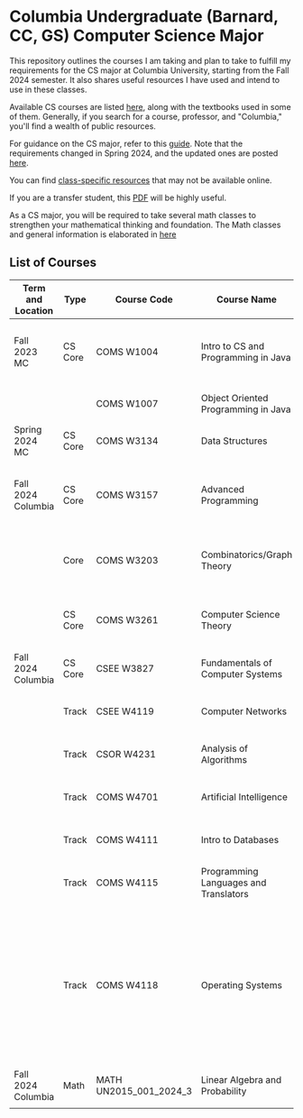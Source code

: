 # Columbia Undergraduate (Barnard, CC, GS) Computer Science Major

This repository outlines the courses I am taking and plan to take to fulfill my requirements for the CS major at Columbia University, starting from the Fall 2024 semester. It also shares useful resources I have used and intend to use in these classes.

Available CS courses are listed [here](http://www.columbia.edu/cu/bulletin/uwb/), along with the textbooks used in some of them. Generally, if you search for a course, professor, and "Columbia," you'll find a wealth of public resources.

For guidance on the CS major, refer to this [guide](https://github.com/mdzhang/columbia-cs-resources/blob/master/Guide.xls). Note that the requirements changed in Spring 2024, and the updated ones are posted [here](https://www.cs.columbia.edu/wp-content/uploads/2023/11/BA.pdf).

You can find [class-specific resources](https://github.com/mdzhang/columbia-cs-resources/tree/master/resources) that may not be available online.

If you are a transfer student, this [PDF](https://mail.google.com/mail/u/0/#search/adam+/QgrcJHsHkKlMmLGSTWqVgrbNdTpTnwdcTJl?projector=1&messagePartId=0.1) will be highly useful.

As a CS major, you will be required to take several math classes to strengthen your mathematical thinking and foundation. The Math classes and general information is elaborated in [here](https://github.com/ddavid37/Math-Requirmetns)


## List of Courses

| Term and Location | Type  | Course Code | Course Name | Professor | Texts | Additional Resources |
|-------------------|-------|-------------|-------------|-----------|-------|----------------------|
| Fall 2023 MC      | CS Core | COMS W1004  | Intro to CS and Programming in Java | Cannon | <ul><li>Big Java</li><li>Invitation to Computer Science</li></ul> | |
|                   |       | COMS W1007  | Object Oriented Programming in Java | Kender | Java Software Solutions, Lewis & Loftus | |
| Spring 2024 MC    | CS Core | COMS W3134  | Data Structures | Pasik | None | [Lecture Notes](https://github.com/mdzhang/columbia-cs-resources/blob/master/resources/cs3134/Lectures) |
| Fall 2024 Columbia| CS Core | COMS W3157  | Advanced Programming | Jae | The C Programming Language | [Class Page](http://www.cs.columbia.edu/~jae/3157-LAST) [GitHub](https://cs3157.github.io/www/2024-9/) [Repo](https://github.com/cs3157) [Vim Shortcuts](https://scaron.info/blog/vim-keyboard-shortcuts.html) [Labs](https://github.com/ddavid37/Columibia_CS_resources/tree/main/COMS%20W3157%20-%20Advanced%20Programming/Labs) |
|                   | Core  | COMS W3203  | Combinatorics/Graph Theory | Strickland | Discrete Mathematics and Its Applications, 7th Edition | None |
|                   | CS Core | COMS W3261  | Computer Science Theory | Yannakakis | Introduction to Automata Theory, Languages, and Computation | [Lecture Notes](https://github.com/mdzhang/columbia-cs-resources/blob/master/resources/cs3261/Lectures) |
| Fall 2024 Columbia| CS Core | CSEE W3827  | Fundamentals of Computer Systems | Martha Kim | Digital Design and Computer Architecture | [Class Site](http://www.cs.columbia.edu/~martha/courses/3827/) [Syllabus](https://github.com/ddavid37/Columibia_CS_resources/blob/main/CSEEW3827_001_2024_3%09FUNDAMENTALS%20OF%20COMPUTER%20SYSTS/Course%20Syllabus.md) |
|                   | Track | CSEE W4119  | Computer Networks | Chaintreau | Computer Networking: A Top-Down Approach | [Class Site](http://www.cs.columbia.edu/~augustin/) (links at bottom) |
|                   | Track | CSOR W4231  | Analysis of Algorithms | Chen | Introduction to Algorithms, 3rd Edition | [Class Site](https://alg12.wikischolars.columbia.edu/) |
|                   | Track | COMS W4701  | Artificial Intelligence | Radev | Artificial Intelligence: A Modern Approach | [Class Site](http://www1.cs.columbia.edu/~cs4701/) |
|                   | Track | COMS W4111  | Intro to Databases | Biliris | Database Management Systems | [Class Site](http://www.cs.columbia.edu/~biliris/4111/index.htm/) [GitHub](https://donald-f-ferguson.github.io/W4111-Intro-to-Databases-Base/) |
|                   | Track | COMS W4115  | Programming Languages and Translators | Aho | Compilers: Principles, Techniques, & Tools | [Class Site](http://www.cs.columbia.edu/~aho/cs4115/) |
|                   | Track | COMS W4118  | Operating Systems | Jae | <ul><li>Advanced Programming in the UNIX Environment, 3rd Edition</li><li>Linux Kernel Development</li><li>Operating System Concepts Essentials, 2nd Edition</li></ul> | [Class Site](http://www.cs.columbia.edu/~jae/4118/) |
| Fall 2024 Columbia| Math  | MATH UN2015_001_2024_3 | Linear Algebra and Probability | Evan Sorensen | <ul><li>Textbook Details</li></ul> | [Class Site](http://www.cs.columbia.edu/~jae/4118/) [Homework](https://github.com/ddavid37/Columibia_CS_resources/tree/main/HW) |
